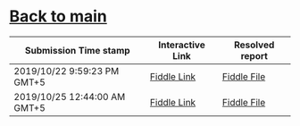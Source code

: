 # [Back to main](https://github.com/glaghari/database-assignement-2019)
|Submission Time stamp          | Interactive Link                                                                              | Resolved report                                                                              |
| ----------------------------- | --------------------------------------------------------------------------------------------- | -------------------------------------------------------------------------------------------- |
| 2019/10/22 9:59:23 PM GMT+5 | [Fiddle Link](https://dbfiddle.uk/?rdbms=oracle_11.2&fiddle=8c933ecf7a0593172cac4ab3bfaad33a) | [Fiddle File](processed/csm-41/8c933ecf7a0593172cac4ab3bfaad33a.md) |
| 2019/10/25 12:44:00 AM GMT+5 | [Fiddle Link](https://dbfiddle.uk/?rdbms=oracle_11.2&fiddle=a53db5dd464fc6b57a4d64ee6bc1432bin) | [Fiddle File](processed/csm-41/a53db5dd464fc6b57a4d64ee6bc1432bin.md) |
